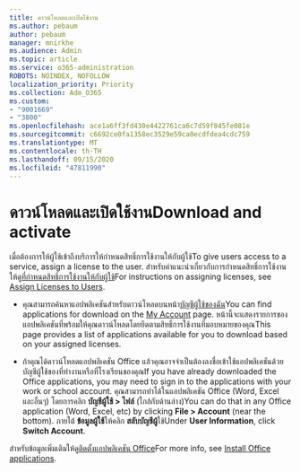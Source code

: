 ```yaml
---
title: ดาวน์โหลดและเปิดใช้งาน
ms.author: pebaum
author: pebaum
manager: mnirkhe
ms.audience: Admin
ms.topic: article
ms.service: o365-administration
ROBOTS: NOINDEX, NOFOLLOW
localization_priority: Priority
ms.collection: Adm_O365
ms.custom:
- "9001669"
- "3800"
ms.openlocfilehash: ace1a6ff3fd430e4422761ca6c7d59f845fe081e
ms.sourcegitcommit: c6692ce0fa1358ec3529e59ca0ecdfdea4cdc759
ms.translationtype: MT
ms.contentlocale: th-TH
ms.lasthandoff: 09/15/2020
ms.locfileid: "47811990"
---
```

# <a name="download-and-activate"></a><span data-ttu-id="e6ed5-102">ดาวน์โหลดและเปิดใช้งาน</span><span class="sxs-lookup"><span data-stu-id="e6ed5-102">Download and activate</span></span>

<span data-ttu-id="e6ed5-103">เมื่อต้องการให้ผู้ใช้เข้าถึงบริการให้กำหนดสิทธิ์การใช้งานให้กับผู้ใช้</span><span class="sxs-lookup"><span data-stu-id="e6ed5-103">To give users access to a service, assign a license to the user.</span></span> <span data-ttu-id="e6ed5-104">สำหรับคำแนะนำเกี่ยวกับการกำหนดสิทธิ์การใช้งานให้ดู[ที่กำหนดสิทธิ์การใช้งานให้กับผู้ใช้](https://docs.microsoft.com/microsoft-365/admin/manage/assign-licenses-to-users)</span><span class="sxs-lookup"><span data-stu-id="e6ed5-104">For instructions on assigning licenses, see [Assign Licenses to Users](https://docs.microsoft.com/microsoft-365/admin/manage/assign-licenses-to-users).</span></span>

- <span data-ttu-id="e6ed5-105">คุณสามารถค้นหาแอปพลิเคชันสำหรับดาวน์โหลดบนหน้า[บัญชีผู้ใช้ของฉัน](https://portal.office.com/account/#installs)</span><span class="sxs-lookup"><span data-stu-id="e6ed5-105">You can find applications for download on the [My Account](https://portal.office.com/account/#installs) page.</span></span> <span data-ttu-id="e6ed5-106">หน้านี้จะแสดงรายการของแอปพลิเคชันที่พร้อมให้คุณดาวน์โหลดโดยยึดตามสิทธิ์การใช้งานที่มอบหมายของคุณ</span><span class="sxs-lookup"><span data-stu-id="e6ed5-106">This page provides a list of applications available for you to download based on your assigned licenses.</span></span> 

- <span data-ttu-id="e6ed5-107">ถ้าคุณได้ดาวน์โหลดแอปพลิเคชัน Office แล้วคุณอาจจำเป็นต้องลงชื่อเข้าใช้แอปพลิเคชันด้วยบัญชีผู้ใช้ของที่ทำงานหรือที่โรงเรียนของคุณ</span><span class="sxs-lookup"><span data-stu-id="e6ed5-107">If you have already downloaded the Office applications, you may need to sign in to the applications with your work or school account.</span></span> <span data-ttu-id="e6ed5-108">คุณสามารถทำได้ในแอปพลิเคชัน Office (Word, Excel และอื่นๆ) โดยการคลิก **บัญชีผู้ใช้ > ไฟล์** (ใกล้กับด้านล่าง)</span><span class="sxs-lookup"><span data-stu-id="e6ed5-108">You can do that in any Office application (Word, Excel, etc) by clicking **File > Account** (near the bottom).</span></span> <span data-ttu-id="e6ed5-109">ภายใต้ **ข้อมูลผู้ใช้**ให้คลิก **สลับบัญชีผู้**ใช้</span><span class="sxs-lookup"><span data-stu-id="e6ed5-109">Under **User Information**, click **Switch Account**.</span></span>

<span data-ttu-id="e6ed5-110">สำหรับข้อมูลเพิ่มเติมให้ดู[ติดตั้งแอปพลิเคชัน Office](https://docs.microsoft.com/microsoft-365/admin/setup/install-applications)</span><span class="sxs-lookup"><span data-stu-id="e6ed5-110">For more info, see [Install Office applications](https://docs.microsoft.com/microsoft-365/admin/setup/install-applications).</span></span>
